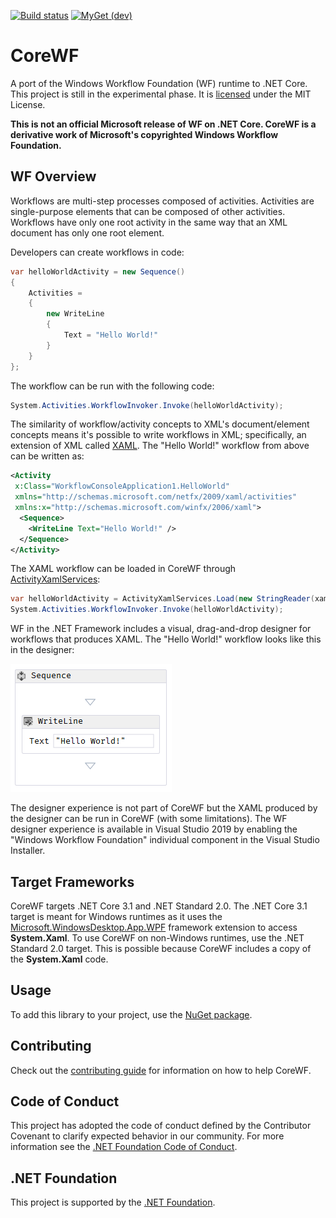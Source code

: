 [![Build status](https://uipath.visualstudio.com/Core%20WF/_apis/build/status/CI)](https://uipath.visualstudio.com/Core%20WF/_build/latest?definitionId=318)
[![MyGet (dev)](https://img.shields.io/badge/CoreWf-MyGet-brightgreen.svg)](https://www.myget.org/feed/uipath-dev/package/nuget/UiPath.Workflow)
# CoreWF
A port of the Windows Workflow Foundation (WF) runtime to .NET Core. This project is still in the experimental phase. It is [licensed](LICENSE) under the MIT License.

__This is not an official Microsoft release of WF on .NET Core. CoreWF is a derivative work of Microsoft's copyrighted Windows Workflow Foundation.__

## WF Overview
Workflows are multi-step processes composed of activities. Activities are single-purpose elements that can be composed of other activities. Workflows have only one root activity in the same way that an XML document has only one root element. 

Developers can create workflows in code:
```csharp
var helloWorldActivity = new Sequence()
{
    Activities =
    {
        new WriteLine
        {
            Text = "Hello World!"
        }
    }
};
```

The workflow can be run with the following code:
```csharp
System.Activities.WorkflowInvoker.Invoke(helloWorldActivity);
```

The similarity of workflow/activity concepts to XML's document/element concepts means it's possible to write workflows in XML; specifically, an extension of XML called [XAML](https://docs.microsoft.com/dotnet/desktop-wpf/fundamentals/xaml). The "Hello World!" workflow from above can be written as:
```xml
<Activity 
 x:Class="WorkflowConsoleApplication1.HelloWorld"
 xmlns="http://schemas.microsoft.com/netfx/2009/xaml/activities"
 xmlns:x="http://schemas.microsoft.com/winfx/2006/xaml">
  <Sequence>
    <WriteLine Text="Hello World!" />
  </Sequence>
</Activity>
```

The XAML workflow can be loaded in CoreWF through [ActivityXamlServices](https://docs.microsoft.com/dotnet/api/system.activities.xamlintegration.activityxamlservices):
```csharp
var helloWorldActivity = ActivityXamlServices.Load(new StringReader(xamlString));
System.Activities.WorkflowInvoker.Invoke(helloWorldActivity);
```

WF in the .NET Framework includes a visual, drag-and-drop designer for workflows that produces XAML. The "Hello World!" workflow looks like this in the designer:

![Hello World! workflow in WF designer](WfDesignerHelloWorld.png)

The designer experience is not part of CoreWF but the XAML produced by the designer can be run in CoreWF (with some limitations). The WF designer experience is available in Visual Studio 2019 by enabling the "Windows Workflow Foundation" individual component in the Visual Studio Installer.

## Target Frameworks
CoreWF targets .NET Core 3.1 and .NET Standard 2.0. The .NET Core 3.1 target is meant for Windows runtimes as it uses the [Microsoft.WindowsDesktop.App.WPF](https://www.nuget.org/packages/Microsoft.WindowsDesktop.App.Ref) framework extension to access **System.Xaml**. To use CoreWF on non-Windows runtimes, use the .NET Standard 2.0 target. This is possible because CoreWF includes a copy of the **System.Xaml** code.

## Usage
To add this library to your project, use the [NuGet package](https://www.myget.org/feed/uipath-dev/package/nuget/UiPath.Workflow).

## Contributing
Check out the [contributing guide](CONTRIBUTING.md) for information on how to help CoreWF.

## Code of Conduct
This project has adopted the code of conduct defined by the Contributor Covenant to clarify expected behavior in our community.
For more information see the [.NET Foundation Code of Conduct](https://dotnetfoundation.org/code-of-conduct).

## .NET Foundation
This project is supported by the [.NET Foundation](https://dotnetfoundation.org).
